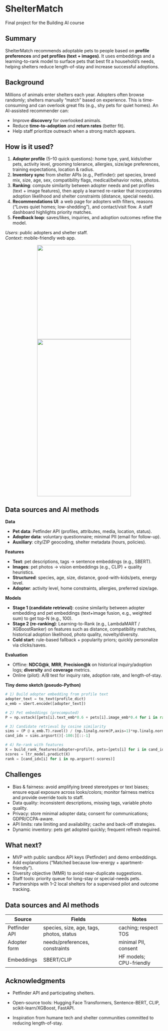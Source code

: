 # ShelterMatch

Final project for the Building AI course

## Summary

ShelterMatch recommends adoptable pets to people based on **profile preferences** and **pet profiles (text + images)**. It uses embeddings and a learning-to-rank model to surface pets that best fit a household’s needs, helping shelters reduce length-of-stay and increase successful adoptions.


## Background

Millions of animals enter shelters each year. Adopters often browse randomly; shelters manually “match” based on experience. This is time-consuming and can overlook great fits (e.g., shy pets for quiet homes). An AI-assisted recommender can:
- Improve **discovery** for overlooked animals.
- Reduce **time-to-adoption** and **return rates** (better fit).
- Help staff prioritize outreach when a strong match appears.

## How is it used?

1. **Adopter profile** (5–10 quick questions): home type, yard, kids/other pets, activity level, grooming tolerance, allergies, size/age preferences, training expectations, location & radius.
2. **Inventory sync** from shelter APIs (e.g., Petfinder): pet species, breed mix, size, age, sex, compatibility flags, medical/behavior notes, photos.
3. **Ranking**: compute similarity between adopter needs and pet profiles (text + image features), then apply a learned re-ranker that incorporates adoption likelihood and shelter constraints (distance, special needs).
4. **Recommendations UI**: a web page for adopters with filters, reasons (“Loves quiet homes; low-shedding”), and contact/visit flow. A staff dashboard highlights priority matches.
5. **Feedback loop**: saves/likes, inquiries, and adoption outcomes refine the model.

_Users_: public adopters and shelter staff.  
_Context_: mobile-friendly web app.  

<p align="center">
  <img src="https://upload.wikimedia.org/wikipedia/commons/5/5e/Sleeping_cat_on_her_back.jpg" width="300" height="300">
  <img src="https://upload.wikimedia.org/wikipedia/commons/9/99/Brooks_Chase_Ranger_of_Jolly_Dogs_Jack_Russell.jpg" width="300" height="500">
</p>

## Data sources and AI methods
**Data**
- **Pet data**: Petfinder API (profiles, attributes, media, location, status).
- **Adopter data**: voluntary questionnaire; minimal PII (email for follow-up).
- **Auxiliary**: city/ZIP geocoding, shelter metadata (hours, policies).

**Features**
- **Text**: pet descriptions, tags → sentence embeddings (e.g., SBERT).
- **Images**: pet photos → vision embeddings (e.g., CLIP) + quality heuristics.
- **Structured**: species, age, size, distance, good-with-kids/pets, energy level.
- **Adopter**: activity level, home constraints, allergies, preferred size/age.

**Models**
- **Stage 1 (candidate retrieval)**: cosine similarity between adopter embedding and pet embeddings (text+image fusion, e.g., weighted sum) to get top-N (e.g., 100).
- **Stage 2 (re-ranking)**: Learning-to-Rank (e.g., LambdaMART / XGBoostRanker) on features such as distance, compatibility matches, historical adoption likelihood, photo quality, novelty/diversity.
- **Cold start**: rule-based fallback + popularity priors; quickly personalize via clicks/saves.

**Evaluation**
- Offline: **NDCG@k**, **MRR**, **Precision@k** on historical inquiry/adoption logs; **diversity** and **coverage** metrics.
- Online (pilot): A/B test for inquiry rate, adoption rate, and length-of-stay.

**Tiny demo sketch (pseudo-Python)**
```python
# 1) Build adopter embedding from profile text
adopter_text = to_text(profile_dict)
a_emb = sbert.encode([adopter_text])

# 2) Pet embeddings (precomputed)
P = np.vstack([pets[i].text_emb*0.6 + pets[i].image_emb*0.4 for i in range(len(pets))])

# 3) Candidate retrieval by cosine similarity
sims = (P @ a_emb.T).ravel() / (np.linalg.norm(P,axis=1)*np.linalg.norm(a_emb))
cand_idx = sims.argsort()[-100:][::-1]

# 4) Re-rank with features
X = build_rank_features(adopter=profile, pets=[pets[i] for i in cand_idx])
scores = ltr_model.predict(X)
rank = [cand_idx[i] for i in np.argsort(-scores)]
```

## Challenges

- Bias & fairness: avoid amplifying breed stereotypes or text biases; ensure equal exposure across looks/colors; monitor fairness metrics and provide override tools to staff.
- Data quality: inconsistent descriptions, missing tags, variable photo quality.
- Privacy: store minimal adopter data; consent for communications; GDPR/CCPA-aware.
- API limits: rate limiting and availability; cache and back-off strategies.
- Dynamic inventory: pets get adopted quickly; frequent refresh required.

## What next?

- MVP with public sandbox API keys (Petfinder) and demo embeddings.
- Add explanations (“Matched because low-energy + apartment-friendly”).
- Diversity objective (MMR) to avoid near-duplicate suggestions.
- Staff tools: priority queue for long-stay or special-needs pets.
- Partnerships with 1–2 local shelters for a supervised pilot and outcome tracking.


## Data sources and AI methods

| Source        | Fields                                   | Notes                 |
|---------------|-------------------------------------------|-----------------------|
| Petfinder API | species, size, age, tags, photos, status | caching; respect TOS  |
| Adopter form  | needs/preferences, constraints            | minimal PII, consent  |
| Embeddings    | SBERT/CLIP                                | HF models; CPU-friendly |


## Acknowledgments

*   Petfinder API and participating shelters.
    
*   Open-source tools: Hugging Face Transformers, Sentence-BERT, CLIP, scikit-learn/XGBoost, FastAPI.
    
*   Inspiration from humane tech and shelter communities committed to reducing length-of-stay.
